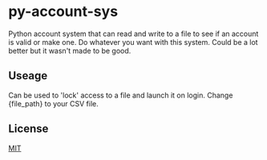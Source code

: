 # py-account-sys
Python account system that can read and write to a file to see if an account is valid or make one. Do whatever you want with this system. Could be a lot better but it wasn't made to be good.

## Useage
Can be used to 'lock' access to a file and launch it on login.
Change {file_path} to your CSV file.

## License
[MIT](https://choosealicense.com/licenses/mit/)
